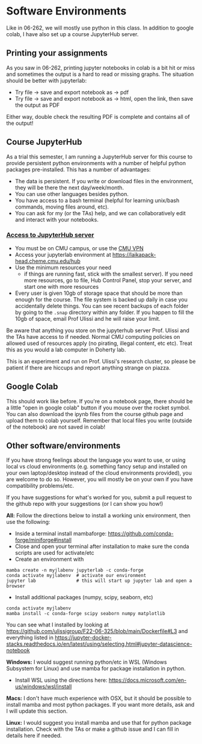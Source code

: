 # Software Environments

Like in 06-262, we will mostly use python in this class. In addition to google colab, I have also set up a course JupyterHub server.

## Printing your assignments

As you saw in 06-262, printing jupyter notebooks in colab is a bit hit or miss and sometimes the output is a hard to read or missing graphs. The situation should be better with jupyterlab:
* Try file -> save and export notebook as -> pdf
* Try file -> save and export notebook as -> html, open the link, then save the output as PDF

Either way, double check the resulting PDF is complete and contains all of the output!

## Course JupyterHub

As a trial this semester, I am running a JupyterHub server for this course to provide persistent python environments with a number of helpful python packages pre-installed. This has a number of advantages:
* The data is persistent. If you write or download files in the environment, they will be there the next day/week/month.
* You can use other languages besides python.
* You have access to a bash terminal (helpful for learning unix/bash commands, moving files around, etc).
* You can ask for my (or the TAs) help, and we can collaboratively edit and interact with your notebooks.

### [Access to JupyterHub server](https://laikapack-head.cheme.cmu.edu/hub)
* You must be on CMU campus, or use the [CMU VPN](https://www.cmu.edu/computing/services/endpoint/network-access/vpn/)
* Access your jupyterlab environment at https://laikapack-head.cheme.cmu.edu/hub
* Use the minimum resources your need 
    * if things are running fast, stick with the smallest server). If you need more resources, go to file, Hub Control Panel, stop your server, and start one with more resources
* Every user is given 10gb of storage space that should be more than enough for the course. The file system is backed up daily in case you accidentally delete things. You can see recent backups of each folder by going to the `.snap` directory within any folder. If you happen to fill the 10gb of space, email Prof Ulissi and he will raise your limit.

Be aware that anything you store on the jupyterhub server Prof. Ulissi and the TAs have access to if needed. Normal CMU computing policies on allowed used of resources apply (no pirating, illegal content, etc etc). Treat this as you would a lab computer in Doherty lab.

This is an experiment and run on Prof. Ulissi's research cluster, so please be patient if there are hiccups and report anything strange on piazza.

## Google Colab

This should work like before. If you're on a notebook page, there should be a little "open in google colab" button if you mouse over the rocket symbol. You can also download the ipynb files from the course github page and upload them to colab yourself. Remember that local files you write (outside of the notebook) are not saved in colab!

## Other software/environments

If you have strong feelings about the language you want to use, or using local vs cloud environments (e.g. something fancy setup and installed on your own laptop/desktop instead of the cloud environments provided), you are welcome to do so. However, you will mostly be on your own if you have compatibility problems/etc. 

If you have suggestions for what's worked for you, submit a pull request to the github repo with your suggestions (or I can show you how!)

**All:** Follow the directions below to install a working unix environment, then use the following:
* Inside a terminal install mambaforge: https://github.com/conda-forge/miniforge#install
* Close and open your terminal after installation to make sure the conda scripts are used for activate/etc
* Create an environment with
```
mamba create -n myjlabenv jupyterlab -c conda-forge
conda activate myjlabenv  # activate our environment
jupyter lab               # this will start up jupyter lab and open a browser
```
* Install additional packages (numpy, scipy, seaborn, etc)
``` 
conda activate myjlabenv
mamba install -c conda-forge scipy seaborn numpy matplotlib
```
You can see what I installed by looking at https://github.com/ulissigroup/F22-06-325/blob/main/Dockerfile#L3 and everything listed in https://jupyter-docker-stacks.readthedocs.io/en/latest/using/selecting.html#jupyter-datascience-notebook


**Windows:** I would suggest running python/etc in WSL (Windows Subsystem for Linux) and use mamba for package installation in python.
* Install WSL using the directions here: https://docs.microsoft.com/en-us/windows/wsl/install

**Macs:** I don't have much experience with OSX, but it should be possible to install mamba and most python packages. If you want more details, ask and I will update this section. 

**Linux:** I would suggest you install mamba and use that for python package installation. Check with the TAs or make a github issue and I can fill in details here if needed.
